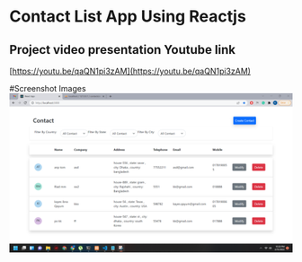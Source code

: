 # Contact List App Using Reactjs

## Project video presentation Youtube link
[https://youtu.be/qaQN1pi3zAM](https://youtu.be/qaQN1pi3zAM)

#Screenshot Images
![alt text](https://github.com/KayesIbnaQayum/A-contact-list-app-using-reactjs/blob/master/imageForgithub/1.png?raw=true"Home")




